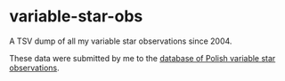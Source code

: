 variable-star-obs
=================

A TSV dump of all my variable star observations since 2004.

These data were submitted by me to the [database of Polish variable star observations](http://sogz-ptma.astronomia.pl/).
